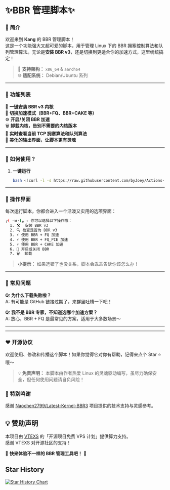 # ✨BBR 管理脚本✨  

### 🌟 简介  
欢迎来到 **Kang** 的 BBR 管理脚本！  
这是一个功能强大又超可爱的脚本，用于管理 Linux 下的 BBR 拥塞控制算法和队列管理算法。无论是**安装 BBR v3**，还是切换到更适合你的加速方式，这里统统搞定！  

> 📢 **支持架构：** `x86_64` & `aarch64`  
> 🌐 **适配系统：** Debian/Ubuntu 系列  

---

### 🌟 功能列表  

👑 **一键安装 BBR v3 内核**  
🍰 **切换加速模式（BBR+FQ、BBR+CAKE 等）**  
⚙️ **开启/关闭 BBR 加速**  
🗑️ **卸载内核，告别不需要的内核版本**  
👀 **实时查看当前 TCP 拥塞算法和队列算法**  
🎨 **美化的输出界面，让脚本更有灵魂**  

---

### 🚀 如何使用？

1. **一键运行**  
   ```bash
   bash <(curl -l -s https://raw.githubusercontent.com/byJoey/Actions-bbr-v3/refs/heads/main/install.sh)
   ```

---

### 🌟 操作界面  

每次运行脚本，你都会进入一个活泼又实用的选项界面：

```bash
╭( ･ㅂ･)و ✧ 你可以选择以下操作哦：
  1. 🛠️  安装 BBR v3
  2. 🔍 检查是否为 BBR v3
  3. ⚡ 使用 BBR + FQ 加速
  4. ⚡ 使用 BBR + FQ_PIE 加速
  5. ⚡ 使用 BBR + CAKE 加速
  6. 🔧 开启或关闭 BBR
  7. 🗑️  卸载
```

> **小提示：** 如果选错了也没关系，脚本会乖乖告诉你该怎么办！  

---

### 🌟 常见问题  

**Q: 为什么下载失败啦？**  
A: 有可能是 GitHub 链接过期了，来群里吐槽一下吧！  

**Q: 我不是 BBR 专家，不知道选哪个加速方案？**  
A: 放心，BBR + FQ 是最常见的方案，适用于大多数场景～  

---


---

### ❤️ 开源协议  

欢迎使用、修改和传播这个脚本！如果你觉得它对你有帮助，记得来点个 Star ⭐ 哦～  

> 💡 **免责声明：** 本脚本由作者热爱 Linux 的灵魂驱动编写，虽尽力确保安全，但任何使用问题请自负风险！
### 🌟 特别鸣谢  
感谢 [Naochen2799/Latest-Kernel-BBR3](https://github.com/Naochen2799/Latest-Kernel-BBR3) 项目提供的技术支持与灵感参考。  
## 💡 赞助声明

本项目由 [VTEXS](https://console.vtexs.com/?affid=1513) 的「开源项目免费 VPS 计划」提供算力支持。  
感谢 VTEXS 对开源社区的支持！


🎉 **快来体验不一样的 BBR 管理工具吧！** 🎉  
## Star History

<a href="https://star-history.com/#byJoey/Actions-bbr-v3&Timeline">
 <picture>
   <source media="(prefers-color-scheme: dark)" srcset="https://api.star-history.com/svg?repos=byJoey/Actions-bbr-v3&type=Timeline&theme=dark" />
   <source media="(prefers-color-scheme: light)" srcset="https://api.star-history.com/svg?repos=byJoey/Actions-bbr-v3&type=Timeline" />
   <img alt="Star History Chart" src="https://api.star-history.com/svg?repos=byJoey/Actions-bbr-v3&type=Timeline" />
 </picture>
</a>
